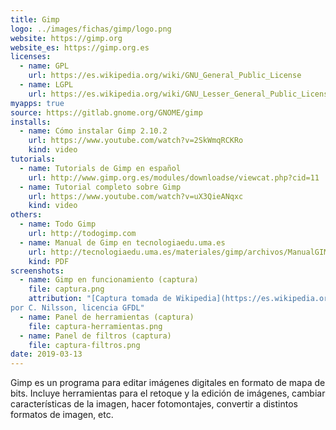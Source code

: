 ```yaml
---
title: Gimp
logo: ../images/fichas/gimp/logo.png
website: https://gimp.org
website_es: https://gimp.org.es
licenses:
  - name: GPL
    url: https://es.wikipedia.org/wiki/GNU_General_Public_License
  - name: LGPL
    url: https://es.wikipedia.org/wiki/GNU_Lesser_General_Public_License
myapps: true
source: https://gitlab.gnome.org/GNOME/gimp
installs:
  - name: Cómo instalar Gimp 2.10.2
    url: https://www.youtube.com/watch?v=2SkWmqRCKRo
    kind: video
tutorials:
  - name: Tutorials de Gimp en español
    url: http://www.gimp.org.es/modules/downloadse/viewcat.php?cid=11
  - name: Tutorial completo sobre Gimp
    url: https://www.youtube.com/watch?v=uX3QieANqxc
    kind: video
others:
  - name: Todo Gimp
    url: http://todogimp.com
  - name: Manual de Gimp en tecnologiaedu.uma.es
    url: http://tecnologiaedu.uma.es/materiales/gimp/archivos/ManualGIMP_Cap1.pdf
    kind: PDF
screenshots:
  - name: Gimp en funcionamiento (captura)
    file: captura.png
    attribution: "[Captura tomada de Wikipedia](https://es.wikipedia.org/wiki/GIMP#/media/File:GIMP_2.8.png),
por C. Nilsson, licencia GFDL"
  - name: Panel de herramientas (captura)
    file: captura-herramientas.png
  - name: Panel de filtros (captura)
    file: captura-filtros.png
date: 2019-03-13
---
```


Gimp es un programa para editar imágenes digitales en formato de mapa de bits.
Incluye herramientas para el retoque y la edición de imágenes,
cambiar características de la imagen, hacer fotomontajes,
convertir a distintos formatos de imagen, etc.
